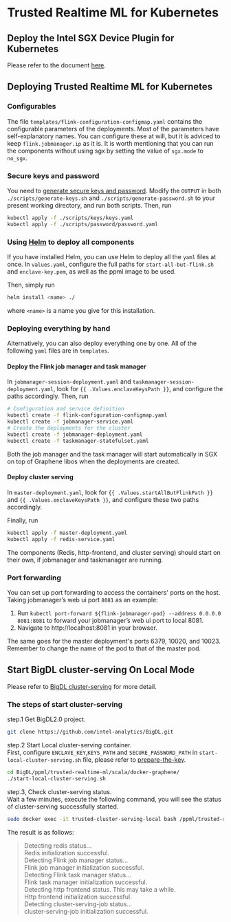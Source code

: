 # Trusted Realtime ML for Kubernetes

## Deploy the Intel SGX Device Plugin for Kubernetes

Please refer to the document [here][devicePluginK8sQuickStart].

## Deploying Trusted Realtime ML for Kubernetes

### Configurables

The file `templates/flink-configuration-configmap.yaml` contains the configurable parameters of the deployments. Most of the parameters have self-explanatory names.
You can configure these at will, but it is adviced to keep `flink.jobmanager.ip` as it is.
It is worth mentioning that you can run the components without using sgx by setting the value of `sgx.mode` to `no_sgx`.

### Secure keys and password

You need to [generate secure keys and password][keysNpassword]. Modify the `OUTPUT` in both `./scripts/generate-keys.sh` and `./scripts/generate-password.sh` to your present working directory, and run both scripts. Then, run

```bash
kubectl apply -f ./scripts/keys/keys.yaml
kubectl apply -f ./scripts/password/password.yaml
```

### Using [Helm][helmsite] to deploy all components

If you have installed Helm, you can use Helm to deploy all the `yaml` files at once. In `values.yaml`, configure the full paths for `start-all-but-flink.sh` and `enclave-key.pem`, as well as the ppml image to be used.

Then, simply run

``` bash
helm install <name> ./
```

where `<name>` is a name you give for this installation.

### Deploying everything by hand

Alternatively, you can also deploy everything one by one. All of the following `yaml` files are in `templates`.

#### Deploy the Flink job manager and task manager

In `jobmanager-session-deployment.yaml` and `taskmanager-session-deployment.yaml`, look for `{{ .Values.enclaveKeysPath }}`, and configure the paths accordingly. Then, run

```bash
# Configuration and service definition
kubectl create -f flink-configuration-configmap.yaml
kubectl create -f jobmanager-service.yaml
# Create the deployments for the cluster
kubectl create -f jobmanager-deployment.yaml
kubectl create -f taskmanager-statefulset.yaml
```

Both the job manager and the task manager will start automatically in SGX on top of Graphene libos when the deployments are created.

#### Deploy cluster serving

In `master-deployment.yaml`, look for `{{ .Values.startAllButFlinkPath }}` and `{{ .Values.enclaveKeysPath }}`, and configure these two paths accordingly.

Finally, run

```bash
kubectl apply -f master-deployment.yaml
kubectl apply -f redis-service.yaml
```

The components (Redis, http-frontend, and cluster serving) should start on their own, if jobmanager and taskmanager are running.

### Port forwarding

You can set up port forwarding to access the containers' ports on the host.
Taking jobmanager’s web ui port `8081` as an example:

1. Run `kubectl port-forward ${flink-jobmanager-pod} --address 0.0.0.0 8081:8081` to forward your jobmanager’s web ui port to local 8081.
2. Navigate to http://localhost:8081 in your browser.

The same goes for the master deployment's ports 6379, 10020, and 10023. Remember to change the name of the pod to that of the master pod.

[intelSGX]: https://intel.github.io/intel-device-plugins-for-kubernetes/cmd/sgx_plugin/README.html
[pluginCode]: https://github.com/intel/intel-device-plugins-for-kubernetes
[keysNpassword]: https://github.com/intel-analytics/BigDL/tree/main/ppml/trusted-realtime-ml/scala/docker-graphene#prepare-the-keys
[helmsite]: https://helm.sh/
[devicePluginK8sQuickStart]: https://bigdl.readthedocs.io/en/latest/doc/PPML/QuickStart/deploy_intel_sgx_device_plugin_for_kubernetes.html


## Start BigDL cluster-serving On Local Mode
Please refer to [BigDL cluster-serving](https://github.com/intel-analytics/BigDL/tree/branch-2.0/ppml/trusted-realtime-ml/scala/docker-graphene#run-the-ppml-as-docker-containers) for more detail.

### The steps of start cluster-serving
step.1 Get BigDL2.0 project.  
```bash
git clone https://github.com/intel-analytics/BigDL.git
```

step.2 Start Local cluster-serving container.  
First, configure `ENCLAVE_KEY`,`KEYS_PATH` and `SECURE_PASSWORD_PATH` in `start-local-cluster-serving.sh` file, please refer to [prepare-the-key](https://github.com/intel-analytics/BigDL/tree/0a8b3c6543f710804f969ca65915b2752d04ab23/ppml/trusted-big-data-ml/python/docker-graphene#prepare-the-key).

```bash
cd BigDL/ppml/trusted-realtime-ml/scala/docker-graphene/
./start-local-cluster-serving.sh
```

step.3, Check cluster-serving status.  
Wait a few minutes, execute the following command, you will see the status of cluster-serving successfully started.
```bash
sudo docker exec -it trusted-cluster-serving-local bash /ppml/trusted-realtime-ml/check-status.sh
```

The result is as follows:  
> Detecting redis status...  
> Redis initialization successful.  
> Detecting Flink job manager status...  
> Flink job manager initialization successful.  
> Detecting Flink task manager status...  
> Flink task manager initialization successful.  
> Detecting http frontend status. This may take a while.  
> Http frontend initialization successful.  
> Detecting cluster-serving-job status...  
> cluster-serving-job initialization successful.  

